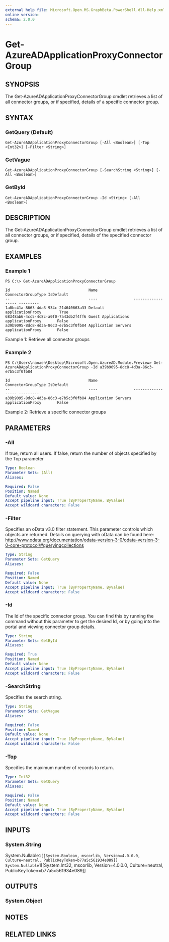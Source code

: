 ```yaml
---
external help file: Microsoft.Open.MS.GraphBeta.PowerShell.dll-Help.xml
online version: 
schema: 2.0.0
---
```


# Get-AzureADApplicationProxyConnectorGroup

## SYNOPSIS
The Get-AzureADApplicationProxyConnectorGroup cmdlet retrieves a list of all connector groups, or if specified, details of a specific connector group. 

## SYNTAX

### GetQuery (Default)
```
Get-AzureADApplicationProxyConnectorGroup [-All <Boolean>] [-Top <Int32>] [-Filter <String>]
```

### GetVague
```
Get-AzureADApplicationProxyConnectorGroup [-SearchString <String>] [-All <Boolean>]
```

### GetById
```
Get-AzureADApplicationProxyConnectorGroup -Id <String> [-All <Boolean>]
```

## DESCRIPTION
The Get-AzureADApplicationProxyConnectorGroup cmdlet retrieves a list of all connector groups, or if specified, details of the specified connector group.

## EXAMPLES

### Example 1
```
PS C:\> Get-AzureADApplicationProxyConnectorGroup

Id                                   Name                ConnectorGroupType IsDefault
--                                   ----                ------------------ ---------
1a0bc41a-8663-4da3-934c-214640663a33 Default             applicationProxy        True
68348ab6-4cc5-4c8c-a0f0-7a43db2f4ff6 Guest Applications  applicationProxy       False
a39b9095-8dc8-4d3a-86c3-e7b5c3f0fb84 Application Servers applicationProxy       False

``` 
Example 1: Retrieve all connector groups

### Example 2
```
PS C:\Users\nanaeh\Desktop\Microsoft.Open.AzureAD.Module.Preview> Get-AzureADApplicationProxyConnectorGroup -Id a39b9095-8dc8-4d3a-86c3-e7b5c3f0fb84

Id                                   Name                ConnectorGroupType IsDefault
--                                   ----                ------------------ ---------
a39b9095-8dc8-4d3a-86c3-e7b5c3f0fb84 Application Servers applicationProxy       False 

```
Example 2: Retrieve a specific connector groups

## PARAMETERS

### -All
If true, return all users. If false, return the number of objects specified by the Top parameter

```yaml
Type: Boolean
Parameter Sets: (All)
Aliases: 

Required: False
Position: Named
Default value: None
Accept pipeline input: True (ByPropertyName, ByValue)
Accept wildcard characters: False
```

### -Filter
Specifies an oData v3.0 filter statement. This parameter controls which objects are returned. Details on querying with oData can be found here: http://www.odata.org/documentation/odata-version-3-0/odata-version-3-0-core-protocol/#queryingcollections

```yaml
Type: String
Parameter Sets: GetQuery
Aliases: 

Required: False
Position: Named
Default value: None
Accept pipeline input: True (ByPropertyName, ByValue)
Accept wildcard characters: False
```

### -Id
The Id of the specific connector group. You can find this by running the command without this parameter to get the desired Id, or by going into the portal and viewing connector group details.

```yaml
Type: String
Parameter Sets: GetById
Aliases: 

Required: True
Position: Named
Default value: None
Accept pipeline input: True (ByPropertyName, ByValue)
Accept wildcard characters: False
```

### -SearchString
Specifies the search string.

```yaml
Type: String
Parameter Sets: GetVague
Aliases: 

Required: False
Position: Named
Default value: None
Accept pipeline input: True (ByPropertyName, ByValue)
Accept wildcard characters: False
```

### -Top
Specifies the maximum number of records to return.

```yaml
Type: Int32
Parameter Sets: GetQuery
Aliases: 

Required: False
Position: Named
Default value: None
Accept pipeline input: True (ByPropertyName, ByValue)
Accept wildcard characters: False
```

## INPUTS

### System.String
System.Nullable`1[[System.Boolean, mscorlib, Version=4.0.0.0, Culture=neutral, PublicKeyToken=b77a5c561934e089]]
System.Nullable`1[[System.Int32, mscorlib, Version=4.0.0.0, Culture=neutral, PublicKeyToken=b77a5c561934e089]]


## OUTPUTS

### System.Object

## NOTES

## RELATED LINKS

